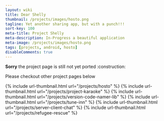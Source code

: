 ```yaml
---
layout: wiki
title: Dear Shelly
thumbnail: /projects/images/hosto.png
tagline: Yet another sharing app, but with a punch!!!
sort-key: 100
meta-title: Project Shelly
meta-description: In-Progress a beautiful application
meta-image: /projects/images/hosto.png
tags: [projects, android, hosto]
disableComments: true
---
```


<div markdown="span" class="alert alert-danger" role="alert"><i class="fa fa-info-circle"></i> <b>Sorry</b> the project page is still not yet ported :construction:</div>

Please checkout other project pages below

{% include url-thumbnail.html url="/projects/hosto" %}
{% include url-thumbnail.html url="/projects/project-karaoke" %}
{% include url-thumbnail.html url="/projects/version-code-namer-lib" %}
{% include url-thumbnail.html url="/projects/tune-inn" %}
{% include url-thumbnail.html url="/projects/server-client-chat" %}
{% include url-thumbnail.html url="/projects/refugee-rescue" %}
